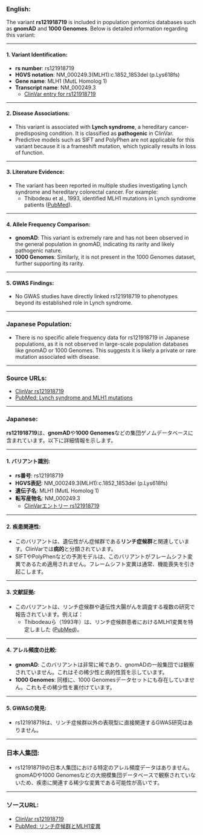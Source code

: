 ### English:
The variant **rs121918719** is included in population genomics databases such as **gnomAD** and **1000 Genomes**. Below is detailed information regarding this variant:

---

#### 1. **Variant Identification**:
- **rs number**: rs121918719
- **HGVS notation**: NM_000249.3(MLH1):c.1852_1853del (p.Lys618fs)
- **Gene name**: MLH1 (MutL Homolog 1)
- **Transcript name**: NM_000249.3  
  - [ClinVar entry for rs121918719](https://www.ncbi.nlm.nih.gov/clinvar/variation/3767/)

---

#### 2. **Disease Associations**:
- This variant is associated with **Lynch syndrome**, a hereditary cancer-predisposing condition. It is classified as **pathogenic** in ClinVar.
- Predictive models such as SIFT and PolyPhen are not applicable for this variant because it is a frameshift mutation, which typically results in loss of function.

---

#### 3. **Literature Evidence**:
- The variant has been reported in multiple studies investigating Lynch syndrome and hereditary colorectal cancer. For example:
  - Thibodeau et al., 1993, identified MLH1 mutations in Lynch syndrome patients ([PubMed](https://pubmed.ncbi.nlm.nih.gov/7909968/)).

---

#### 4. **Allele Frequency Comparison**:
- **gnomAD**: This variant is extremely rare and has not been observed in the general population in gnomAD, indicating its rarity and likely pathogenic nature.
- **1000 Genomes**: Similarly, it is not present in the 1000 Genomes dataset, further supporting its rarity.

---

#### 5. **GWAS Findings**:
- No GWAS studies have directly linked rs121918719 to phenotypes beyond its established role in Lynch syndrome.

---

### Japanese Population:
- There is no specific allele frequency data for rs121918719 in Japanese populations, as it is not observed in large-scale population databases like gnomAD or 1000 Genomes. This suggests it is likely a private or rare mutation associated with disease.

---

### Source URLs:
- [ClinVar rs121918719](https://www.ncbi.nlm.nih.gov/clinvar/variation/3767/)
- [PubMed: Lynch syndrome and MLH1 mutations](https://pubmed.ncbi.nlm.nih.gov/7909968/)

---

### Japanese:
**rs121918719**は、**gnomAD**や**1000 Genomes**などの集団ゲノムデータベースに含まれています。以下に詳細情報を示します。

---

#### 1. **バリアント識別**:
- **rs番号**: rs121918719
- **HGVS表記**: NM_000249.3(MLH1):c.1852_1853del (p.Lys618fs)
- **遺伝子名**: MLH1 (MutL Homolog 1)
- **転写産物名**: NM_000249.3  
  - [ClinVarエントリー rs121918719](https://www.ncbi.nlm.nih.gov/clinvar/variation/3767/)

---

#### 2. **疾患関連性**:
- このバリアントは、遺伝性がん症候群である**リンチ症候群**と関連しています。ClinVarでは**病的**と分類されています。
- SIFTやPolyPhenなどの予測モデルは、このバリアントがフレームシフト変異であるため適用されません。フレームシフト変異は通常、機能喪失を引き起こします。

---

#### 3. **文献証拠**:
- このバリアントは、リンチ症候群や遺伝性大腸がんを調査する複数の研究で報告されています。例えば：
  - Thibodeauら（1993年）は、リンチ症候群患者におけるMLH1変異を特定しました ([PubMed](https://pubmed.ncbi.nlm.nih.gov/7909968/))。

---

#### 4. **アレル頻度の比較**:
- **gnomAD**: このバリアントは非常に稀であり、gnomADの一般集団では観察されていません。これはその稀少性と病的性質を示しています。
- **1000 Genomes**: 同様に、1000 Genomesデータセットにも存在していません。これもその稀少性を裏付けています。

---

#### 5. **GWASの発見**:
- rs121918719は、リンチ症候群以外の表現型に直接関連するGWAS研究はありません。

---

### 日本人集団:
- rs121918719の日本人集団における特定のアレル頻度データはありません。gnomADや1000 Genomesなどの大規模集団データベースで観察されていないため、疾患に関連する稀少な変異である可能性が高いです。

---

### ソースURL:
- [ClinVar rs121918719](https://www.ncbi.nlm.nih.gov/clinvar/variation/3767/)
- [PubMed: リンチ症候群とMLH1変異](https://pubmed.ncbi.nlm.nih.gov/7909968/)